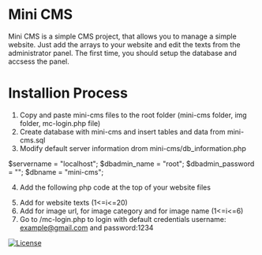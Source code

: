# Mini CMS

Mini CMS is a simple CMS project, that allows you to manage a simple website.
Just add the arrays to your website and edit the texts from the administrator panel.
The first time, you should setup the database and accsess the panel.

# Installion Process
1. Copy and paste mini-cms files to the root folder (mini-cms folder, img folder, mc-login.php file)
2. Create database with mini-cms and insert tables and data from mini-cms.sql
3. Modify default server information drom mini-cms/db_information.php

$servername = "localhost";
$dbadmin_name = "root";
$dbadmin_password = "";
$dbname = "mini-cms";

4. Add the following php code at the top of your website files

<?php
include('mini-cms/db_information.php');
include('mini-cms/login.php');
include('mini-cms/retrieve-photos.php');
include('mini-cms/retrieve-texts.php');
?>

5. Add <?php echo $text[i]; ?> for website texts (1<=i<=20)
6. Add <?php echo $url[i]; ?> for image url, <?php echo $category[i]; ?> for image category and <?php echo $name[i]; ?> for image name (1<=i<=6)
7. Go to /mc-login.php to login with default credentials username: example@gmail.com and password:1234

[![License](http://img.shields.io/:license-mit-blue.svg?style=flat-square)](https://github.com/georgealexakis/c-projects/blob/master/LICENSE)
